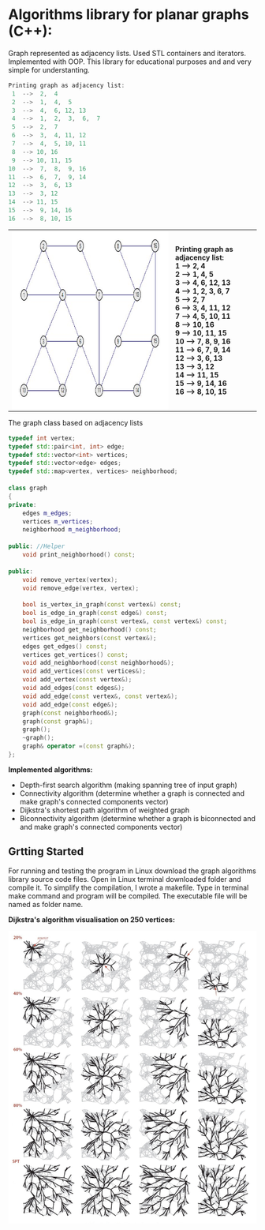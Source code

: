 # Algorithms library for planar graphs (C++):

Graph represented as adjacency lists. Used STL containers and iterators. Implemented with OOP.
This library for educational purposes and and very simple for understanting.

```java
Printing graph as adjacency list:
 1  -->  2,  4
 2  -->  1,  4,  5
 3  -->  4,  6, 12, 13
 4  -->  1,  2,  3,  6,  7
 5  -->  2,  7
 6  -->  3,  4, 11, 12
 7  -->  4,  5, 10, 11
 8  --> 10, 16
 9  --> 10, 11, 15
10  -->  7,  8,  9, 16
11  -->  6,  7,  9, 14
12  -->  3,  6, 13
13  -->  3, 12
14  --> 11, 15
15  -->  9, 14, 16
16  -->  8, 10, 15
```

<table style="width:100%">
<tr>
<th><img  align="left" width="540" height="360" src="https://github.com/AraKhachatryan/Graph-Algorithms/blob/master/img/Graph.jpg"></th>
<th align="left">
<span>
Printing graph as adjacency list: <br/>
 1  -->  2,  4 <br/>
 2  -->  1,  4,  5 <br/>
 3  -->  4,  6, 12, 13 <br/>
 4  -->  1,  2,  3,  6,  7 <br/>
 5  -->  2,  7 <br/>
 6  -->  3,  4, 11, 12 <br/>
 7  -->  4,  5, 10, 11 <br/>
 8  --> 10, 16 <br/>
 9  --> 10, 11, 15 <br/>
10  -->  7,  8,  9, 16 <br/>
11  -->  6,  7,  9, 14 <br/>
12  -->  3,  6, 13 <br/>
13  -->  3, 12 <br/>
14  --> 11, 15 <br/>
15  -->  9, 14, 16 <br/>
16  -->  8, 10, 15 <br/>
</span>
</tr>  
</tr>
</table>


The graph class based on adjacency lists
```C++
typedef int vertex;
typedef std::pair<int, int> edge;
typedef std::vector<int> vertices;
typedef std::vector<edge> edges;
typedef std::map<vertex, vertices> neighborhood;

class graph 
{
private:
	edges m_edges;
	vertices m_vertices;
	neighborhood m_neighborhood;
        
public: //Helper
	void print_neighborhood() const; 

public:
	void remove_vertex(vertex);
	void remove_edge(vertex, vertex);
	
	bool is_vertex_in_graph(const vertex&) const;
	bool is_edge_in_graph(const edge&) const;
	bool is_edge_in_graph(const vertex&, const vertex&) const;
	neighborhood get_neighborhood() const;
	vertices get_neighbors(const vertex&);
	edges get_edges() const;
	vertices get_vertices() const;
	void add_neighborhood(const neighborhood&);
	void add_vertices(const vertices&);
	void add_vertex(const vertex&);
	void add_edges(const edges&);
	void add_edge(const vertex&, const vertex&);
	void add_edge(const edge&);
	graph(const neighborhood&);
	graph(const graph&);
	graph(); 
	~graph();
	graph& operator =(const graph&);
};
```

**Implemented algorithms:**
 - Depth-first search algorithm (making spanning tree of input graph)
 - Connectivity algorithm (determine whether a graph is connected and make graph's connected components vector)
 - Dijkstra's shortest path algorithm of weighted graph
 - Biconnectivity algorithm (determine whether a graph is biconnected and and make graph's connected components vector)
 
 ## Grtting Started
 For running and testing the program in Linux download the graph algorithms library source code files. Open in Linux terminal downloaded folder and compile it. To simplify the compilation, I wrote a makefile. Type in terminal make command and program will be compiled. The executable file will be named as folder name.
 
**Dijkstra's algorithm visualisation on 250 vertices:**
<p align="left">
  <img src="https://github.com/AraKhachatryan/Graph-Algorithms/blob/master/img/Dijkstra.jpg">
</p>
